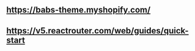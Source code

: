 ## https://babs-theme.myshopify.com/

## https://v5.reactrouter.com/web/guides/quick-start

 <!-- <Grid item md={3} xs={12}>
            <Item>
              <Card sx={{ maxWidth: 345 }}>
                <CardMedia
                  component="img"
                  alt="green iguana"
                  height="140"
                  image="/static/images/cards/contemplative-reptile.jpg"
                />
                <CardContent>
                  <Typography gutterBottom variant="h5" component="div">
                    Lizard
                  </Typography>
                  <Typography variant="body2" color="text.secondary">
                    Lizards are a widespread group of squamate reptiles, with
                    over 6,000 species, ranging across all continents except
                    Antarctica
                  </Typography>
                </CardContent>
              </Card>
            </Item>
          </Grid>
          <Grid item md={3} xs={12}>
            <Item>
              <Card sx={{ maxWidth: 345 }}>
                <CardMedia
                  component="img"
                  alt="green iguana"
                  height="140"
                  image="/static/images/cards/contemplative-reptile.jpg"
                />
                <CardContent>
                  <Typography gutterBottom variant="h5" component="div">
                    Lizard
                  </Typography>
                  <Typography variant="body2" color="text.secondary">
                    Lizards are a widespread group of squamate reptiles, with
                    over 6,000 species, ranging across all continents except
                    Antarctica
                  </Typography>
                </CardContent>
              </Card>
            </Item>
          </Grid>
          <Grid item md={3} xs={12}>
            <Item>
              <Card sx={{ maxWidth: 345 }}>
                <CardMedia
                  component="img"
                  alt="green iguana"
                  height="140"
                  image="/static/images/cards/contemplative-reptile.jpg"
                />
                <CardContent>
                  <Typography gutterBottom variant="h5" component="div">
                    Lizard
                  </Typography>
                  <Typography variant="body2" color="text.secondary">
                    Lizards are a widespread group of squamate reptiles, with
                    over 6,000 species, ranging across all continents except
                    Antarctica
                  </Typography>
                </CardContent>
              </Card>
            </Item>
          </Grid>
 -->
